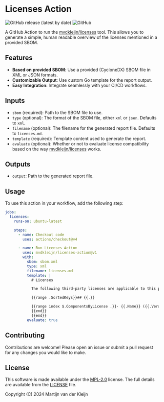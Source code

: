 
# Licenses Action

![GitHub release (latest by date)](https://img.shields.io/github/v/release/mvdkleijn/licenses-action)
![GitHub](https://img.shields.io/github/license/mvdkleijn/licenses-action)

A GitHub Action to run the [mvdkleijn/licenses](https://github.com/mvdkleijn/licenses) tool. This allows you to generate
a simple, human readable overview of the licenses mentioned in a provided SBOM.

## Features

- **Based on provided SBOM**: Use a provided (CycloneDX) SBOM file in XML or JSON formats.
- **Customizable Output**: Use custom Go template for the report output.
- **Easy Integration**: Integrate seamlessly with your CI/CD workflows.

## Inputs

- `sbom` (required): Path to the SBOM file to use.
- `type` (optional): The format of the SBOM file, either `xml` or `json`. Defaults to `xml`.
- `filename` (optional): The filename for the generated report file. Defaults to `licenses.md`.
- `template` (required): Template content used to generate the report.
- `evaluate` (optional): Whether or not to evaluate license compatibility based on the
                         way [mvdkleijn/licenses](https://github.com/mvdkleijn/licenses) works.

## Outputs

- `output`: Path to the generated report file.

## Usage

To use this action in your workflow, add the following step:

```yaml
jobs:
  licenses:
    runs-on: ubuntu-latest

    steps:
      - name: Checkout code
        uses: actions/checkout@v4

      - name: Run Licenses Action
        uses: mvdkleijn/licenses-action@v1
        with:
          sbom: sbom.xml
          type: xml
          filename: licenses.md
          template: |
            # Licenses

            The following third-party licenses are applicable to this project:

            {{range .SortedKeys}}## {{.}}

            {{range index $.ComponentsByLicense .}}- {{.Name}} ({{.Version}})
            {{end}}
            {{end}}
          evaluate: true
```

## Contributing

Contributions are welcome! Please open an issue or submit a pull request for any
changes you would like to make.

## License

This software is made available under the [MPL-2.0](https://choosealicense.com/licenses/mpl-2.0/) license.
The full details are available from the [LICENSE](/LICENSE) file.

Copyright (C) 2024  Martijn van der Kleijn
